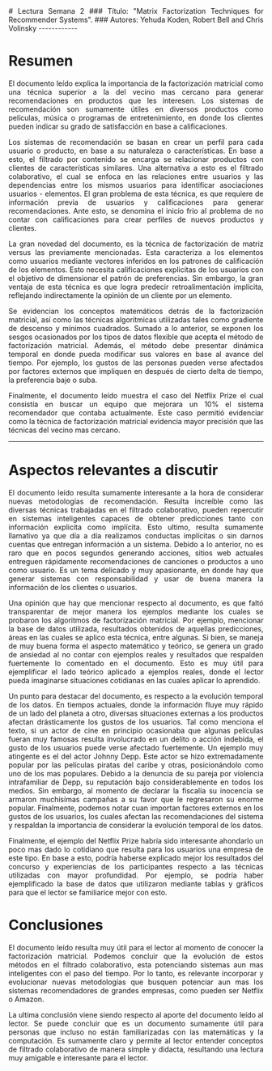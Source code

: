 <div style="text-align: justify">
# Lectura Semana 2
### Título: "Matrix Factorization Techniques for Recommender Systems".
### Autores: Yehuda Koden, Robert Bell and Chris Volinsky
------------

# Resumen
El documento leído explica la importancia de la factorización matricial como una técnica superior a la del vecino mas cercano para generar recomendaciones en productos que les interesen. Los sistemas de recomendación son sumamente útiles en diversos productos como películas, música o programas de entretenimiento, en donde los clientes pueden indicar su grado de satisfacción en base a calificaciones.

Los sistemas de recomendación se basan en crear un perfil para cada usuario o producto, en base a su naturaleza o características. En base a esto, el filtrado por contenido se encarga se relacionar productos con clientes de características similares. Una alternativa a esto es el filtrado colaborativo, el cual se enfoca en las relaciones entre usuarios y las dependencias entre los mismos usuarios para identificar asociaciones usuarios - elementos. El gran problema de esta técnica, es que requiere de información previa de usuarios y calificaciones para generar recomendaciones. Ante esto, se denomina el inicio frio al problema de no contar con calificaciones para crear perfiles de nuevos productos y clientes.

La gran novedad del documento, es la técnica de factorización de matriz versus las previamente mencionadas. Esta caracteriza a los elementos como usuarios mediante vectores inferidos en los patrones de calificación de los elementos. Esto necesita calificaciones explicitas de los usuarios con el objetivo de dimensionar el patrón de preferencias. Sin embargo, la gran ventaja de esta técnica es que logra predecir retroalimentación implícita, reflejando indirectamente la opinión de un cliente por un elemento.

Se evidencian los conceptos matemáticos detrás de la factorización matricial, así como las técnicas algorítmicas utilizadas tales como gradiente de descenso y mínimos cuadrados. Sumado a lo anterior, se exponen los sesgos ocasionados por los tipos de datos flexible que acepta el método de factorización matricial. Además, el método debe presentar dinámica temporal en donde pueda modificar sus valores en base al avance del tiempo. Por ejemplo, los gustos de las personas pueden verse afectados por factores externos que impliquen en después de cierto delta de tiempo, la preferencia baje o suba.

Finalmente, el documento leído muestra el caso del Netflix Prize el cual consistía en buscar un equipo que mejorara un 10% el sistema recomendador que contaba actualmente. Este caso permitió evidenciar como la técnica de factorización matricial evidencia mayor precisión que las técnicas del vecino mas cercano.

------------
# Aspectos relevantes a discutir

El documento leído resulta sumamente interesante a la hora de considerar nuevas metodologías de recomendación. Resulta increíble como las diversas técnicas trabajadas en el filtrado colaborativo, pueden repercutir en sistemas inteligentes capaces de obtener predicciones tanto con información explicita como implícita. Esto ultimo, resulta sumamente llamativo ya que día a día realizamos conductas implícitas o sin darnos cuentas que entregan información a un sistema. Debido a lo anterior, no es raro que en pocos segundos generando acciones, sitios web actuales entreguen rápidamente recomendaciones de canciones o productos a uno como usuario. Es un tema delicado y muy apasionante, en donde hay que generar sistemas con responsabilidad y usar de buena manera la información de los clientes o usuarios.

Una opinión que hay que mencionar respecto al documento, es que faltó transparentar de mejor manera los ejemplos mediante los cuales se probaron los algoritmos de factorización matricial. Por ejemplo, mencionar la base de datos utilizada, resultados obtenidos de aquellas predicciones, áreas en las cuales se aplico esta técnica, entre algunas. Si bien, se maneja de muy buena forma el aspecto matemático y teórico, se genera un grado de ansiedad al no contar con ejemplos reales y resultados que respalden fuertemente lo comentado en el documento. Esto es muy útil para ejemplificar el lado teórico aplicado a ejemplos reales, donde el lector pueda imaginarse situaciones cotidianas en las cuales aplicar lo aprendido.

Un punto para destacar del documento, es respecto a la evolución temporal de los datos. En tiempos actuales, donde la información fluye muy rápido de un lado del planeta a otro, diversas situaciones externas a los productos afectan drásticamente los gustos de los usuarios. Tal como menciona el texto, si un actor de cine en principio ocasionaba que algunas películas fueran muy famosas resulta involucrado en un delito o acción indebida, el gusto de los usuarios puede verse afectado fuertemente. Un ejemplo muy atingente es el del actor Johnny Depp. Este actor se hizo extremadamente popular por las películas piratas del caribe y otras, posicionándolo como uno de los mas populares. Debido a la denuncia de su pareja por violencia intrafamiliar de Depp, su reputación bajo considerablemente en todos los medios. Sin embargo, al momento de declarar la fiscalía su inocencia se armaron muchísimas campañas a su favor que le regresaron su enorme popular. Finalmente, podemos notar cuan importan factores externos en los gustos de los usuarios, los cuales afectan las recomendaciones del sistema y respaldan la importancia de considerar la evolución temporal de los datos.

Finalmente, el ejemplo del Netflix Prize habría sido interesante ahondarlo un poco mas dado lo cotidiano que resulta para los usuarios una empresa de este tipo. En base a esto, podría haberse explicado mejor los resultados del concurso y experiencias de los participantes respecto a las técnicas utilizadas con mayor profundidad. Por ejemplo, se podría haber ejemplificado la base de datos que utilizaron mediante tablas y gráficos para que el lector se familiarice mejor con esto.

# Conclusiones

El documento leído resulta muy útil para el lector al momento de conocer la factorización matricial. Podemos concluir que la evolución de estos métodos en el filtrado colaborativo, esta potenciando sistemas aun mas inteligentes con el paso del tiempo. Por lo tanto, es relevante incorporar y evolucionar nuevas metodologías que busquen potenciar aun mas los sistemas recomendadores de grandes empresas, como pueden ser Netflix o Amazon.

La ultima conclusión viene siendo respecto al aporte del documento leído al lector. Se puede concluir que es un documento sumamente útil para personas que incluso no están familiarizadas con las matemáticas y la computación. Es sumamente claro y permite al lector entender conceptos de filtrado colaborativo de manera simple y didacta, resultando una lectura muy amigable e interesante para el lector.

</div>
